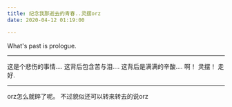 ```yaml
---
title: 纪念我那逝去的青春..灵摆orz
date: 2020-04-12 01:19:00

---
```

What's past is prologue.

<!--more-->


----------
这是个悲伤的事情....
这背后包含苦与泪....
这背后是满满的辛酸....
啊！
灵摆！
走好.


----------
orz怎么就碎了呢。
不过貌似还可以转来转去的说orz